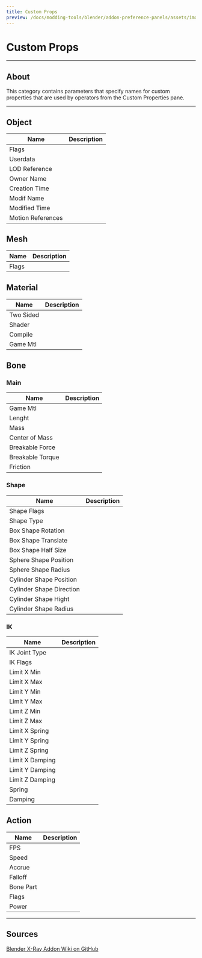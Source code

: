 ```yaml
---
title: Custom Props
preview: /docs/modding-tools/blender/addon-preference-panels/assets/images/Custom-props.png
---
```


# Custom Props

___

## About

This category contains parameters that specify names for custom properties that are used by operators from the Custom Properties pane.

___

## Object

| Name | Description |
|---|---|
| Flags |  |
| Userdata |  |
| LOD Reference |  |
| Owner Name |  |
| Creation Time |  |
| Modif Name |  |
| Modified Time |  |
| Motion References |  |

## Mesh

| Name | Description |
|---|---|
| Flags |  |

## Material

| Name | Description |
|---|---|
| Two Sided |  |
| Shader |  |
| Compile |  |
| Game Mtl |  |

## Bone

### Main

| Name | Description |
|---|---|
| Game Mtl |  |
| Lenght |  |
| Mass |  |
| Center of Mass |  |
| Breakable Force |  |
| Breakable Torque |  |
| Friction |  |

### Shape

| Name | Description |
|---|---|
| Shape Flags |  |
| Shape Type |  |
| Box Shape Rotation |  |
| Box Shape Translate |  |
| Box Shape Half Size |  |
| Sphere Shape Position |  |
| Sphere Shape Radius |  |
| Cylinder Shape Position |  |
| Cylinder Shape Direction |  |
| Cylinder Shape Hight |  |
| Cylinder Shape Radius |  |

### IK

| Name | Description |
|---|---|
| IK Joint Type |  |
| IK Flags |  |
| Limit X Min |  |
| Limit X Max |  |
| Limit Y Min |  |
| Limit Y Max |  |
| Limit Z Min |  |
| Limit Z Max |  |
| Limit X Spring |  |
| Limit Y Spring |  |
| Limit Z Spring |  |
| Limit X Damping |  |
| Limit Y Damping |  |
| Limit Z Damping |  |
| Spring |  |
| Damping |  |

## Action

| Name | Description |
|---|---|
| FPS |  |
| Speed |  |
| Accrue |  |
| Falloff |  |
| Bone Part |  |
| Flags |  |
| Power |  |

___

## Sources

[Blender X-Ray Addon Wiki on GitHub](https://github.com/PavelBlend/blender-xray/wiki/Preferences-Custom-Props)
